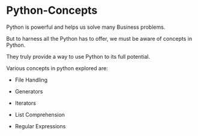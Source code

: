 # Python-Concepts

Python is powerful and helps us solve many Business problems.

But to harness all the Python has to offer, we must be aware of concepts in Python.

They truly provide a way to use Python to its full potential.

Various concepts in python explored are:

* File Handling

* Generators

* Iterators

* List Comprehension

* Regular Expressions
